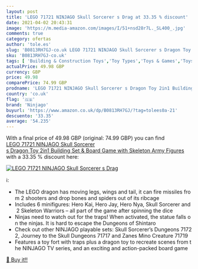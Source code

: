 ```yaml
---
layout: post
title: 'LEGO 71721 NINJAGO Skull Sorcerer s Drag at 33.35 % discount'
date: 2021-04-02 20:43:31
image: 'https://m.media-amazon.com/images/I/51+nsd28r7L._SL400_.jpg'
comments: true
category: ofertas
author: 'tole.es'
slug: 'B0813RH7GJ-co.uk LEGO 71721 NINJAGO Skull Sorcerer s Dragon Toy 2in1...'
sku: 'B0813RH7GJ-co.uk'
tags: [ 'Building & Construction Toys','Toy Types','Toys & Games','Toys Store','lego','ninjago', ]
actualPrice: 49.98 GBP
currency: GBP
price: 49.98
comparePrice: 74.99 GBP
prodname: 'LEGO 71721 NINJAGO Skull Sorcerer s Dragon Toy 2in1 Building Set & Board Game with Skeleton Army Figures'
country: 'co.uk'
flag: '🇬🇧'
brand: 'Ninjago'
buyurl: 'https://www.amazon.co.uk/dp/B0813RH7GJ/?tag=tolees0a-21'
descuento: '33.35'
average: '54.235'
---
```


With a final price of 49.98 GBP (original: 74.99 GBP) you can find [LEGO 71721 NINJAGO Skull Sorcerer s Dragon Toy 2in1 Building Set & Board Game with Skeleton Army Figures](https://www.amazon.co.uk/dp/B0813RH7GJ/?tag=tolees0a-21) with a  33.35 % discount here:

[![LEGO 71721 NINJAGO Skull Sorcerer s Drag](https://m.media-amazon.com/images/I/51+nsd28r7L._SL400_.jpg)](https://www.amazon.co.uk/dp/B0813RH7GJ/?tag=tolees0a-21)

ℹ️:

- The LEGO dragon has moving legs, wings and tail, it can fire missiles from 2 shooters and drop bones and spiders out of its ribcage
- Includes 6 minifigures: Hero Kai, Hero Jay, Hero Nya, Skull Sorcerer and 2 Skeleton Warriors – all part of the game after spinning the dice
- Ninjas need to watch out for the traps! When activated, the statue falls on the ninjas. It is hard to escape the Dungeons of Shintaro
- Check out other NINJAGO playable sets: Skull Sorcerer’s Dungeons 71722, Journey to the Skull Dungeons 71717 and Zanes Mino Creature 71719
- Features a toy fort with traps plus a dragon toy to recreate scenes from the NINJAGO TV series, and an exciting and action-packed board game

[🛒 Buy it!!](https://www.amazon.co.uk/dp/B0813RH7GJ/?tag=tolees0a-21)
